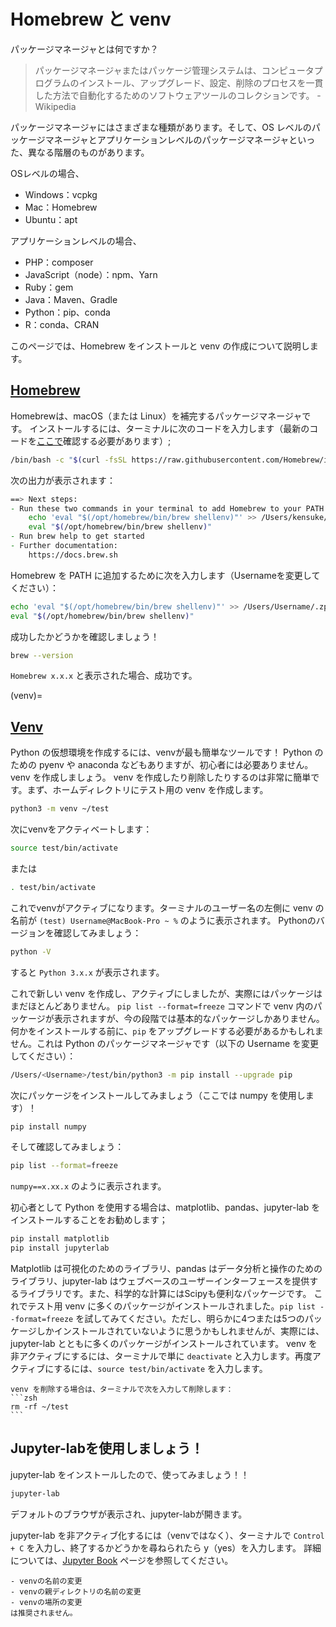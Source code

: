# Homebrew と venv

パッケージマネージャとは何ですか？
> パッケージマネージャまたはパッケージ管理システムは、コンピュータプログラムのインストール、アップグレード、設定、削除のプロセスを一貫した方法で自動化するためのソフトウェアツールのコレクションです。 - Wikipedia

パッケージマネージャにはさまざまな種類があります。そして、OS レベルのパッケージマネージャとアプリケーションレベルのパッケージマネージャといった、異なる階層のものがあります。

OSレベルの場合、
- Windows：vcpkg
- Mac：Homebrew
- Ubuntu：apt

アプリケーションレベルの場合、
- PHP：composer
- JavaScript（node）：npm、Yarn
- Ruby：gem
- Java：Maven、Gradle
- Python：pip、conda
- R：conda、CRAN

このページでは、Homebrew をインストールと venv の作成について説明します。

## [Homebrew](https://docs.brew.sh/Installation)
Homebrewは、macOS（または Linux）を補完するパッケージマネージャです。
インストールするには、ターミナルに次のコードを入力します（最新のコードを[ここで](https://brew.sh/)確認する必要があります）;
```bash
/bin/bash -c "$(curl -fsSL https://raw.githubusercontent.com/Homebrew/install/HEAD/install.sh)"
```

次の出力が表示されます：
```zsh
==> Next steps:
- Run these two commands in your terminal to add Homebrew to your PATH:
    echo 'eval "$(/opt/homebrew/bin/brew shellenv)"' >> /Users/kensuke/.zprofile
    eval "$(/opt/homebrew/bin/brew shellenv)"
- Run brew help to get started
- Further documentation:
    https://docs.brew.sh
```

Homebrew を PATH に追加するために次を入力します（Usernameを変更してください）：
```zsh
echo 'eval "$(/opt/homebrew/bin/brew shellenv)"' >> /Users/Username/.zprofile
eval "$(/opt/homebrew/bin/brew shellenv)"
```

成功したかどうかを確認しましょう！
```zsh
brew --version
```
`Homebrew x.x.x` と表示された場合、成功です。

(venv)=
## [Venv](https://docs.python.org/3/library/venv.html)
Python の仮想環境を作成するには、venvが最も簡単なツールです！ Python のための pyenv や anaconda などもありますが、初心者には必要ありません。
venv を作成しましょう。
venv を作成したり削除したりするのは非常に簡単です。まず、ホームディレクトリにテスト用の venv を作成します。

```zsh
python3 -m venv ~/test
```
次にvenvをアクティベートします：
```zsh
source test/bin/activate
```
または
```zsh
. test/bin/activate
```

これでvenvがアクティブになります。ターミナルのユーザー名の左側に venv の名前が  `(test) Username@MacBook-Pro ~ %` のように表示されます。
Pythonのバージョンを確認してみましょう：
```zsh
python -V
```
すると `Python 3.x.x` が表示されます。

これで新しい venv を作成し、アクティブにしましたが、実際にはパッケージはまだほとんどありません。
`pip list --format=freeze` コマンドで venv 内のパッケージが表示されますが、今の段階では基本的なパッケージしかありません。
何かをインストールする前に、`pip` をアップグレードする必要があるかもしれません。これは Python のパッケージマネージャです（以下の Username を変更してください）：
```zsh
/Users/<Username>/test/bin/python3 -m pip install --upgrade pip
```
次にパッケージをインストールしてみましょう（ここでは numpy を使用します）！
```zsh
pip install numpy
```
そして確認してみましょう：
```zsh
pip list --format=freeze
```
`numpy==x.xx.x` のように表示されます。

初心者として Python を使用する場合は、matplotlib、pandas、jupyter-lab をインストールすることをお勧めします；
```zsh
pip install matplotlib
pip install jupyterlab
```

Matplotlib は可視化のためのライブラリ、pandas はデータ分析と操作のためのライブラリ、jupyter-lab はウェブベースのユーザーインターフェースを提供するライブラリです。また、科学的な計算にはScipyも便利なパッケージです。
これでテスト用 venv に多くのパッケージがインストールされました。`pip list --format=freeze` を試してみてください。ただし、明らかに4つまたは5つのパッケージしかインストールされていないように思うかもしれませんが、実際には、jupyter-lab とともに多くのパッケージがインストールされています。
venv を非アクティブにするには、ターミナルで単に `deactivate` と入力します。再度アクティブにするには、`source test/bin/activate` を入力します。

````{warning}
venv を削除する場合は、ターミナルで次を入力して削除します：
```zsh
rm -rf ~/test
```
````

## Jupyter-labを使用しましょう！
jupyter-lab をインストールしたので、使ってみましょう！！

```zsh
jupyter-lab
```
デフォルトのブラウザが表示され、jupyter-labが開きます。

jupyter-lab を非アクティブ化するには（venvではなく）、ターミナルで `Control + C` を入力し、終了するかどうかを尋ねられたら y（yes）を入力します。
詳細については、[Jupyter Book](../jb/jb.md) ページを参照してください。

```{note}
- venvの名前の変更
- venvの親ディレクトリの名前の変更
- venvの場所の変更  
は推奨されません。
```
